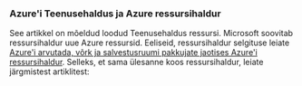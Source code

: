 ### <a name="azure-service-management-and-azure-resource-manager"></a>Azure'i Teenusehaldus ja Azure ressursihaldur
 
See artikkel on mõeldud loodud Teenusehaldus ressursi. Microsoft soovitab ressursihaldur uue Azure ressursid. Eeliseid, ressursihaldur selgituse leiate [Azure'i arvutada, võrk ja salvestusruumi pakkujate jaotises Azure'i ressursihaldur](../articles/virtual-machines/virtual-machines-windows-compare-deployment-models.md). Selleks, et sama ülesanne koos ressursihaldur, leiate järgmistest artiklitest:
